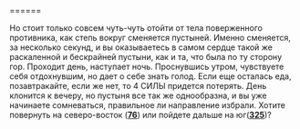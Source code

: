 ======

Но стоит только совсем чуть-чуть отойти от тела поверженного противника, как степь вокруг сменяется пустыней. Именно сменяется, за несколько секунд, и вы оказываетесь в самом сердце такой же раскаленной и бескрайней пустыни, как и та, что была по ту сторону гор. Проходит день, наступает ночь. Проснувшись утром, чувствуете себя отдохнувшим, но дает о себе знать голод. Если еще осталась еда, позавтракайте, если же нет, то 4 СИЛЫ придется потерять. День клонится к вечеру, но пустыня все так же однообразна, и вы уже начинаете сомневаться, правильное ли направление избрали. Хотите повернуть на северо-восток ([**76**](#n_76)) или пойдете дальше на юг([**325**](#n_325))?

